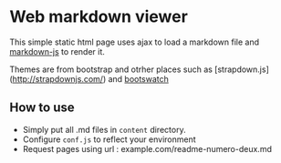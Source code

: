 # Web markdown viewer

This simple static html page uses ajax to load a markdown file
and [markdown-js](https://github.com/evilstreak/markdown-js) to
render it. 

Themes are from bootstrap and otrher places such as [strapdown.js]
(http://strapdownjs.com/) and [bootswatch](https://github.com/thomaspark/bootswatch)

## How to use
* Simply put all .md files in `content` directory. 
* Configure `conf.js` to reflect your environment
* Request pages using url : example.com/readme-numero-deux.md
